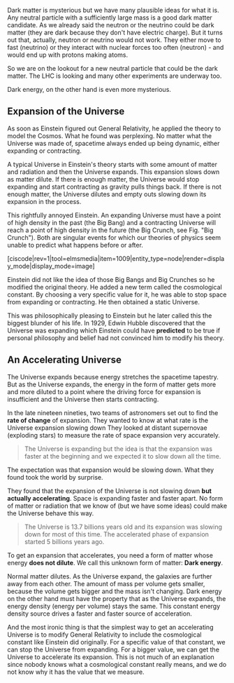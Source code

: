 Dark matter is mysterious but we have many plausible ideas for what it is. Any neutral particle with a sufficiently large mass is a good dark matter candidate. As we already said the neutron or the neutrino could be dark matter (they are dark because they don't have electric charge). But it turns out that, actually, neutron or neutrino would not work. They either move to fast (neutrino) or they interact with nuclear forces too often (neutron) - and would end up with protons making atoms.

So we are on the lookout for a new neutral particle that could be the dark matter. The LHC is looking and many other experiments are underway too. 

Dark energy, on the other hand is even more mysterious.

## Expansion of the Universe

As soon as Einstein figured out General Relativity, he applied the theory to model the Cosmos. What he found was perplexing. No matter what the Universe was made of, spacetime always ended up being dynamic, either expanding or contracting.

A typical Universe in Einstein's theory starts with some amount of matter and radiation and then the Universe expands. This expansion slows down as matter dilute. If there is enough matter, the Universe would stop expanding and start contracting as gravity pulls things back. If there is not enough matter, the Universe dilutes and empty outs slowing down its expansion in the process. 

This rightfully annoyed Einstein. An expanding Universe must have a point of high density in the past (the Big Bang) and a contracting Universe will reach a point of high density in the future (the Big Crunch, see Fig. "Big Crunch"). Both are singular events for which our theories of physics seem unable to predict what happens before or after.

[ciscode|rev=1|tool=elmsmedia|item=1009|entity_type=node|render=display_mode|display_mode=image]

Einstein did not like the idea of those Big Bangs and Big Crunches so he modified the original theory. He added a new term called the cosmological constant. By choosing a very specific value for it, he was able to stop space from expanding or contracting. He then obtained a static Universe.

This was philosophically pleasing to Einstein but he later called this the biggest blunder of his life. In 1929, Edwin Hubble discovered that the Universe was expanding which Einstein could have **predicted** to be true if personal philosophy and belief had not convinced him to modify his theory.

## An Accelerating Universe

The Universe expands because energy stretches the spacetime tapestry. But as the Universe expands, the energy in the form of matter gets more and more diluted to a point where the driving force for expansion is insufficient and the Universe then starts contracting.

In the late nineteen nineties, two teams of astronomers set out to find the **rate of change** of expansion. They wanted to know at what rate is the Universe expansion slowing down They looked at distant supernovae (exploding stars) to measure the rate of space expansion very accurately.

> The Universe is expanding but the idea is that the expansion was faster at the beginning and we expected it to slow down all the time. 

The expectation was that expansion would be slowing down. What they found took the world by surprise.

They found that the expansion of the Universe is not slowing down **but actually accelerating**. Space is expanding faster and faster apart. No form of matter or radiation that we know of (but we have some ideas) could make the Universe behave this way.

> The Universe is 13.7 billions years old and its expansion was slowing down for most of this time. The accelerated phase of expansion started 5 billions years ago.  

To get an expansion that accelerates, you need a form of matter whose energy **does not dilute**. We call this unknown form of matter: **Dark energy**.

Normal matter dilutes. As the Universe expand, the galaxies are further away from each other. The amount of mass per volume gets smaller, because the volume gets bigger and the mass isn't changing. Dark energy on the other hand must have the property that as the Universe expands, the energy density (energy per volume) stays the same. This constant energy density source drives a faster and faster source of acceleration.

And the most ironic thing is that the simplest way to get an accelerating Universe is to modify General Relativity to include the cosmological constant like Einstein did originally. For a specific value of that constant, we can stop the Universe from expanding. For a bigger value, we can get the Universe to accelerate its expansion. This is not much of an explanation since nobody knows what a cosmological constant really means, and we do not know why it has the value that we measure.